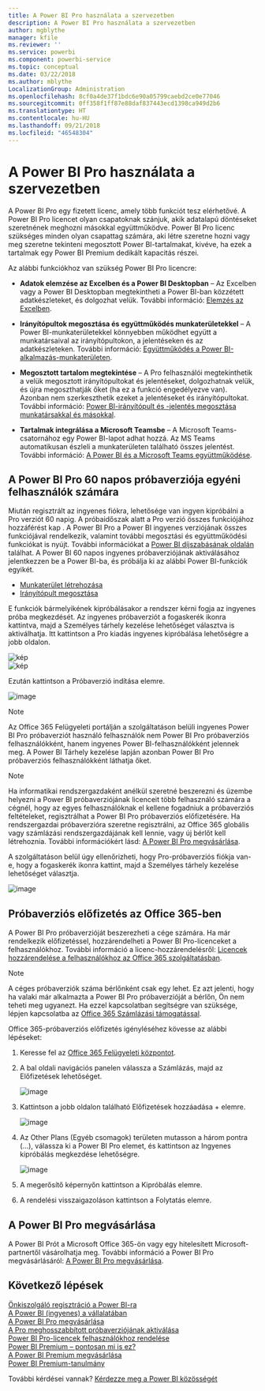 ```yaml
---
title: A Power BI Pro használata a szervezetben
description: A Power BI Pro használata a szervezetben
author: mgblythe
manager: kfile
ms.reviewer: ''
ms.service: powerbi
ms.component: powerbi-service
ms.topic: conceptual
ms.date: 03/22/2018
ms.author: mblythe
LocalizationGroup: Administration
ms.openlocfilehash: 8cf0a4de37f1bdc6e90a05799caebd2ce0e77046
ms.sourcegitcommit: 0ff358f1ff87e88daf837443ecd1398ca949d2b6
ms.translationtype: HT
ms.contentlocale: hu-HU
ms.lasthandoff: 09/21/2018
ms.locfileid: "46548304"
---
```

# <a name="power-bi-pro-in-your-organization"></a>A Power BI Pro használata a szervezetben

A Power BI Pro egy fizetett licenc, amely több funkciót tesz elérhetővé. A Power BI Pro licencet olyan csapatoknak szánjuk, akik adatalapú döntéseket szeretnének meghozni másokkal együttműködve.  Power BI Pro licenc szükséges minden olyan csapattag számára, aki létre szeretne hozni vagy meg szeretne tekinteni megosztott Power BI-tartalmakat, kivéve, ha ezek a tartalmak egy Power BI Premium dedikált kapacitás részei.

Az alábbi funkciókhoz van szükség Power BI Pro licencre:

* **Adatok elemzése az Excelben és a Power BI Desktopban** – Az Excelben vagy a Power BI Desktopban megtekintheti a Power BI-ban közzétett adatkészleteket, és dolgozhat velük. További információ: [Elemzés az Excelben](service-analyze-in-excel.md).

* **Irányítópultok megosztása és együttműködés munkaterületekkel** – A Power BI-munkaterületekkel könnyebben működhet együtt a munkatársaival az irányítópultokon, a jelentéseken és az adatkészleteken. További információ: [Együttműködés a Power BI-alkalmazás-munkaterületen](service-collaborate-power-bi-workspace.md).

* **Megosztott tartalom megtekintése** – A Pro felhasználói megtekinthetik a velük megosztott irányítópultokat és jelentéseket, dolgozhatnak velük, és újra megoszthatják őket (ha ez a funkció engedélyezve van). Azonban nem szerkeszthetik ezeket a jelentéseket és irányítópultokat. További információ: [Power BI-irányítópult és -jelentés megosztása munkatársakkal és másokkal](service-share-dashboards.md).

* **Tartalmak integrálása a Microsoft Teamsbe** – A Microsoft Teams-csatornához egy Power BI-lapot adhat hozzá. Az MS Teams automatikusan észleli a munkaterületen található összes jelentést. További információ: [A Power BI és a Microsoft Teams együttműködése](https://powerbi.microsoft.com/en-us/blog/power-bi-teams-up-with-microsoft-teams/). 

## <a name="power-bi-pro-60-day-trial-for-individuals"></a>A Power BI Pro 60 napos próbaverziója egyéni felhasználók számára

Miután regisztrált az ingyenes fiókra, lehetősége van ingyen kipróbálni a Pro verziót 60 napig. A próbaidőszak alatt a Pro verzió összes funkciójához hozzáférést kap . A Power BI Pro a Power BI ingyenes verziójának összes funkciójával rendelkezik, valamint további megosztási és együttműködési funkciókat is nyújt. További információkat a [Power BI díjszabásának oldalán](https://powerbi.microsoft.com/en-us/pricing/) találhat. A Power BI 60 napos ingyenes próbaverziójának aktiválásához jelentkezzen be a Power BI-ba, és próbálja ki az alábbi Power BI-funkciók egyikét.

* [Munkaterület létrehozása](consumer/end-user-create-apps.md)
* [Irányítópult megosztása](service-share-dashboards.md)

E funkciók bármelyikének kipróbálásakor a rendszer kérni fogja az ingyenes próba megkezdését. Az ingyenes próbaverziót a fogaskerék ikonra kattintva, majd a Személyes tárhely kezelése lehetőséget választva is aktiválhatja. Itt kattintson a Pro kiadás ingyenes kipróbálása lehetőségre a jobb oldalon.

   ![kép](media/service-power-bi-pro-in-your-organization/service-power-bi-pro-in-your-organization-01.png)
   </br>
   ![kép](media/service-power-bi-pro-in-your-organization/service-power-bi-pro-in-your-organization-02.png)

Ezután kattintson a Próbaverzió indítása elemre.

   ![image](media/service-power-bi-pro-in-your-organization/service-power-bi-pro-in-your-organization-03.png)

> [!NOTE]
> Az Office 365 Felügyeleti portálján a szolgáltatáson belüli ingyenes Power BI Pro próbaverziót használó felhasználók nem Power BI Pro próbaverziós felhasználókként, hanem ingyenes Power BI-felhasználókként jelennek meg. A Power BI Tárhely kezelése lapján azonban Power BI Pro próbaverziós felhasználókként láthatja őket.
>

> [!NOTE]
> Ha informatikai rendszergazdaként anélkül szeretné beszerezni és üzembe helyezni a Power BI próbaverziójának licenceit több felhasználó számára a cégnél, hogy az egyes felhasználóknak el kellene fogadniuk a próbaverziós feltételeket, regisztrálhat a Power BI Pro próbaverziós előfizetésére. Ha rendszergazdai próbaverzióra szeretne regisztrálni, az Office 365 globális vagy számlázási rendszergazdájának kell lennie, vagy új bérlőt kell létrehoznia. További információkért lásd: [A Power BI Pro megvásárlása](service-admin-purchasing-power-bi-pro.md).
>

A szolgáltatáson belül úgy ellenőrizheti, hogy Pro-próbaverziós fiókja van-e, hogy a fogaskerék ikonra kattint, majd a Személyes tárhely kezelése lehetőséget választja.

   ![image](media/service-power-bi-pro-in-your-organization/service-power-bi-pro-in-your-organization-04.png)

## <a name="subscription-trial-in-office-365"></a>Próbaverziós előfizetés az Office 365-ben

A Power BI Pro próbaverzióját beszerezheti a cége számára. Ha már rendelkezik előfizetéssel, hozzárendelheti a Power BI Pro-licenceket a felhasználókhoz. További információ a licenc-hozzárendelésről: [Licencek hozzárendelése a felhasználókhoz az Office 365 szolgáltatásban](https://support.office.com/en-us/article/assign-licenses-to-users-in-office-365-for-business-997596b5-4173-4627-b915-36abac6786dc?ui=en-US&rs=en-US&ad=US).

> [!NOTE]
> A céges próbaverziók száma bérlőnként csak egy lehet. Ez azt jelenti, hogy ha valaki már alkalmazta a Power BI Pro próbaverzióját a bérlőn, Ön nem teheti meg ugyanezt. Ha ezzel kapcsolatban segítségre van szüksége, lépjen kapcsolatba az [Office 365 Számlázási támogatással](https://support.office.microsoft.com/en-us/article/contact-support-for-business-products-admin-help-32a17ca7-6fa0-4870-8a8d-e25ba4ccfd4b?CorrelationId=552bbf37-214f-4202-80cb-b94240dcd671&ui=en-US&rs=en-US&ad=US).
>

Office 365-próbaverziós előfizetés igényléséhez kövesse az alábbi lépéseket:

1. Keresse fel az [Office 365 Felügyeleti központot](https://portal.office.com/adminportal/home#/homepage).
2. A bal oldali navigációs panelen válassza a Számlázás, majd az Előfizetések lehetőséget.

   ![image](media/service-power-bi-pro-in-your-organization/service-power-bi-pro-in-your-organization-05.png)

3. Kattintson a jobb oldalon található Előfizetések hozzáadása + elemre.

   ![image](media/service-power-bi-pro-in-your-organization/service-power-bi-pro-in-your-organization-06.png)

4. Az Other Plans (Egyéb csomagok) területen mutasson a három pontra (...), válassza ki a Power BI Pro elemet, és kattintson az Ingyenes kipróbálás megkezdése lehetőségre.

   ![image](media/service-power-bi-pro-in-your-organization/service-power-bi-pro-in-your-organization-07.png) 

5. A megerősítő képernyőn kattintson a Kipróbálás elemre.
6. A rendelési visszaigazoláson kattintson a Folytatás elemre.

## <a name="purchasing-power-bi-pro"></a>A Power BI Pro megvásárlása

A Power BI Prót a Microsoft Office 365-ön vagy egy hitelesített Microsoft-partnertől vásárolhatja meg. További információ a Power BI Pro megvásárlásáról: [A Power BI Pro megvásárlása](service-admin-purchasing-power-bi-pro.md).

## <a name="next-steps"></a>Következő lépések
[Önkiszolgáló regisztráció a Power BI-ra](service-admin-signing-up-for-power-bi-with-a-new-office-365-trial.md)
<br/>
[A Power BI (ingyenes) a vállalatában](service-admin-service-free-in-your-organization.md)
<br/>
[A Power BI Pro megvásárlása](service-admin-purchasing-power-bi-pro.md)
<br/>
[A Pro meghosszabbított próbaverziójának aktiválása](service-extended-pro-trial.md)
<br/>
[Power BI Pro-licencek felhasználókhoz rendelése](service-admin-assigning-power-bi-pro-licenses.md)
<br/>
[Power BI Premium – pontosan mi is ez?](service-admin-premium-manage.md)
<br/>
[A Power BI Premium megvásárlása](service-admin-premium-purchase.md)
<br/>
[Power BI Premium-tanulmány](https://aka.ms/pbipremiumwhitepaper)

További kérdései vannak? [Kérdezze meg a Power BI közösségét](https://community.powerbi.com/)